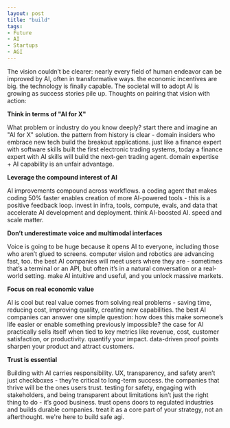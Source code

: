 ```yaml
---
layout: post
title: "build"
tags:
- Future
- AI
- Startups
- AGI
---
```


The vision couldn’t be clearer: nearly every field of human endeavor can be improved by AI, often in transformative ways. the economic incentives are big. the technology is finally capable. The societal will to adopt AI is growing as success stories pile up. Thoughts on pairing that vision with action: 

**Think in terms of "AI for X"**

What problem or industry do you know deeply? start there and imagine an "AI for X" solution. the pattern from history is clear - domain insiders who embrace new tech build the breakout applications. just like a finance expert with software skills built the first electronic trading systems, today a finance expert with AI skills will build the next-gen trading agent. domain expertise + AI capability is an unfair advantage.

**Leverage the compound interest of AI**

AI improvements compound across workflows. a coding agent that makes coding 50% faster enables creation of more AI-powered tools - this is a positive feedback loop. invest in infra, tools, compute, evals, and data that accelerate AI development and deployment. think AI-boosted AI. speed and scale matter.

**Don’t underestimate voice and multimodal interfaces**

Voice is going to be huge because it opens AI to everyone, including those who aren’t glued to screens. computer vision and robotics are advancing fast, too. the best AI companies will meet users where they are - sometimes that’s a terminal or an API, but often it’s in a natural conversation or a real-world setting. make AI intuitive and useful, and you unlock massive markets.

**Focus on real economic value**

AI is cool but real value comes from solving real problems - saving time, reducing cost, improving quality, creating new capabilities. the best AI companies can answer one simple question: how does this make someone’s life easier or enable something previously impossible? the case for AI practically sells itself when tied to key metrics like revenue, cost, customer satisfaction, or productivity. quantify your impact. data-driven proof points sharpen your product and attract customers.

**Trust is essential**

Building with AI carries responsibility. UX, transparency, and safety aren’t just checkboxes - they’re critical to long-term success. the companies that thrive will be the ones users trust. testing for safety, engaging with stakeholders, and being transparent about limitations isn’t just the right thing to do - it’s good business. trust opens doors to regulated industries and builds durable companies. treat it as a core part of your strategy, not an afterthought. we're here to build safe agi.



